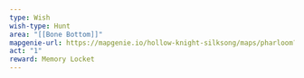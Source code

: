```yaml
---
type: Wish
wish-type: Hunt
area: "[[Bone Bottom]]"
mapgenie-url: https://mapgenie.io/hollow-knight-silksong/maps/pharloom?locationIds=478221
act: "1"
reward: Memory Locket
---
```

